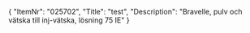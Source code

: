 {
  "ItemNr": "025702",
  "Title": "test",
  "Description": "Bravelle, pulv och vätska till inj-vätska, lösning 75 IE"
}